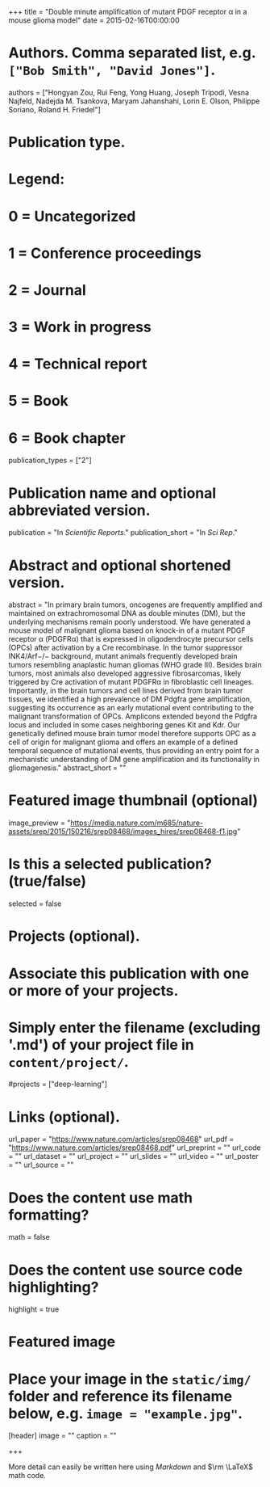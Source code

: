 +++
title = "Double minute amplification of mutant PDGF receptor α in a mouse glioma model"
date = 2015-02-16T00:00:00

# Authors. Comma separated list, e.g. `["Bob Smith", "David Jones"]`.
authors = ["Hongyan Zou, Rui Feng, Yong Huang, Joseph Tripodi, Vesna Najfeld, Nadejda M. Tsankova, Maryam Jahanshahi, Lorin E. Olson, Philippe Soriano, Roland H. Friedel"]

# Publication type.
# Legend:
# 0 = Uncategorized
# 1 = Conference proceedings
# 2 = Journal
# 3 = Work in progress
# 4 = Technical report
# 5 = Book
# 6 = Book chapter
publication_types = ["2"]

# Publication name and optional abbreviated version.
publication = "In *Scientific Reports*."
publication_short = "In *Sci Rep*."

# Abstract and optional shortened version.
abstract = "In primary brain tumors, oncogenes are frequently amplified and maintained on extrachromosomal DNA as double minutes (DM), but the underlying mechanisms remain poorly understood. We have generated a mouse model of malignant glioma based on knock-in of a mutant PDGF receptor α (PDGFRα) that is expressed in oligodendrocyte precursor cells (OPCs) after activation by a Cre recombinase. In the tumor suppressor INK4/Arf−/− background, mutant animals frequently developed brain tumors resembling anaplastic human gliomas (WHO grade III). Besides brain tumors, most animals also developed aggressive fibrosarcomas, likely triggered by Cre activation of mutant PDGFRα in fibroblastic cell lineages. Importantly, in the brain tumors and cell lines derived from brain tumor tissues, we identified a high prevalence of DM Pdgfra gene amplification, suggesting its occurrence as an early mutational event contributing to the malignant transformation of OPCs. Amplicons extended beyond the Pdgfra locus and included in some cases neighboring genes Kit and Kdr. Our genetically defined mouse brain tumor model therefore supports OPC as a cell of origin for malignant glioma and offers an example of a defined temporal sequence of mutational events, thus providing an entry point for a mechanistic understanding of DM gene amplification and its functionality in gliomagenesis."
abstract_short = ""

# Featured image thumbnail (optional)
image_preview = "https://media.nature.com/m685/nature-assets/srep/2015/150216/srep08468/images_hires/srep08468-f1.jpg"

# Is this a selected publication? (true/false)
selected = false

# Projects (optional).
#   Associate this publication with one or more of your projects.
#   Simply enter the filename (excluding '.md') of your project file in `content/project/`.
#projects = ["deep-learning"]

# Links (optional).
url_paper = "https://www.nature.com/articles/srep08468"
url_pdf = "https://www.nature.com/articles/srep08468.pdf"
url_preprint = ""
url_code = ""
url_dataset = ""
url_project = ""
url_slides = ""
url_video = ""
url_poster = ""
url_source = ""

# Does the content use math formatting?
math = false

# Does the content use source code highlighting?
highlight = true

# Featured image
# Place your image in the `static/img/` folder and reference its filename below, e.g. `image = "example.jpg"`.
[header]
image = ""
caption = ""

+++

More detail can easily be written here using *Markdown* and $\rm \LaTeX$ math code.
